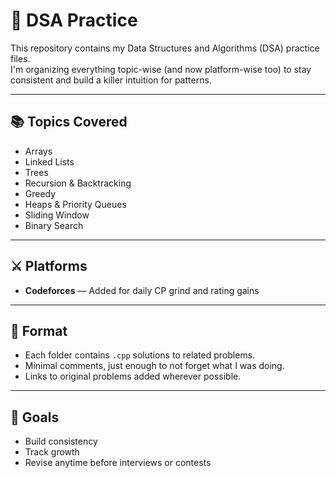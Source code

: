# 🧠 DSA Practice

This repository contains my Data Structures and Algorithms (DSA) practice files.  
I'm organizing everything topic-wise (and now platform-wise too) to stay consistent and build a killer intuition for patterns.

---

## 📚 Topics Covered

- Arrays  
- Linked Lists  
- Trees  
- Recursion & Backtracking  
- Greedy  
- Heaps & Priority Queues  
- Sliding Window  
- Binary Search  

---

## ⚔️ Platforms

- **Codeforces** — Added for daily CP grind and rating gains

---

## 📁 Format

- Each folder contains `.cpp` solutions to related problems.
- Minimal comments, just enough to not forget what I was doing.
- Links to original problems added wherever possible.

---

## 🎯 Goals

- Build consistency  
- Track growth  
- Revise anytime before interviews or contests  
